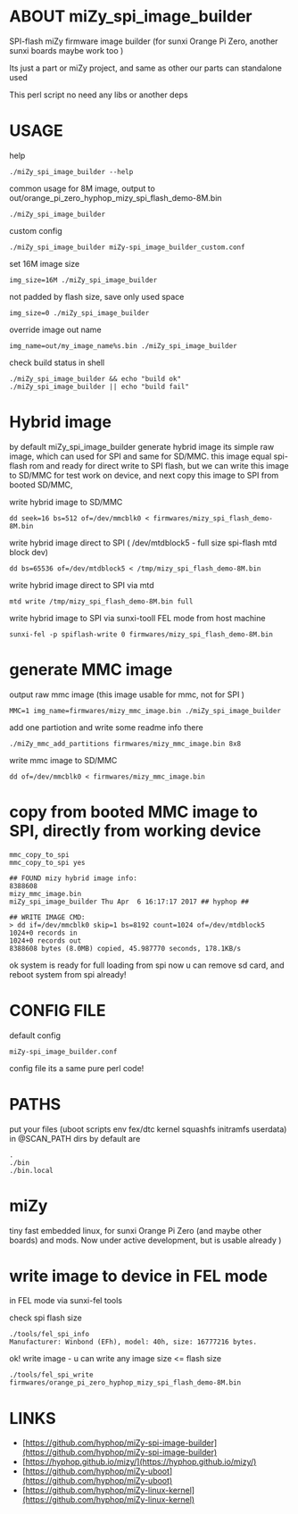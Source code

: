 # ABOUT miZy\_spi\_image\_builder

SPI-flash miZy firmware image builder (for sunxi Orange Pi Zero, another sunxi boards maybe work too )

Its just a part or miZy project, and same as other our parts can standalone used

This perl script no need any libs or another deps

# USAGE

help

    ./miZy_spi_image_builder --help

common usage for 8M image, output to out/orange\_pi\_zero\_hyphop\_mizy\_spi\_flash\_demo-8M.bin

    ./miZy_spi_image_builder

custom config

    ./miZy_spi_image_builder miZy-spi_image_builder_custom.conf

set 16M image size

    img_size=16M ./miZy_spi_image_builder

not padded by flash size, save only used space

    img_size=0 ./miZy_spi_image_builder

override image out name

    img_name=out/my_image_name%s.bin ./miZy_spi_image_builder

check build status in shell 

    ./miZy_spi_image_builder && echo "build ok"
    ./miZy_spi_image_builder || echo "build fail"

# Hybrid image 

by default miZy\_spi\_image\_builder generate hybrid image its simple raw image,
which can used for SPI and same for SD/MMC. this image equal spi-flash rom and
ready for direct write to SPI flash, but we can write this image to SD/MMC
for test work on device, and next copy this image to SPI from booted SD/MMC, 

write hybrid image to SD/MMC

    dd seek=16 bs=512 of=/dev/mmcblk0 < firmwares/mizy_spi_flash_demo-8M.bin

write hybrid image direct to SPI ( /dev/mtdblock5 - full size spi-flash mtd block dev)

    dd bs=65536 of=/dev/mtdblock5 < /tmp/mizy_spi_flash_demo-8M.bin

write hybrid image direct to SPI via mtd

    mtd write /tmp/mizy_spi_flash_demo-8M.bin full

write hybrid image to SPI via sunxi-tooll FEL mode from host machine

    sunxi-fel -p spiflash-write 0 firmwares/mizy_spi_flash_demo-8M.bin

# generate MMC image 

output raw mmc image (this image usable for mmc, not for SPI )

    MMC=1 img_name=firmwares/mizy_mmc_image.bin ./miZy_spi_image_builder 

add one partiotion and write some readme info there

    ./miZy_mmc_add_partitions firmwares/mizy_mmc_image.bin 8x8

write mmc image to SD/MMC

    dd of=/dev/mmcblk0 < firmwares/mizy_mmc_image.bin

# copy from booted MMC image to SPI, directly from working device 

    mmc_copy_to_spi
    mmc_copy_to_spi yes

    ## FOUND mizy hybrid image info:
    8388608                                                        
    mizy_mmc_image.bin                                             
    miZy_spi_image_builder Thu Apr  6 16:17:17 2017 ## hyphop ##   

    ## WRITE IMAGE CMD:
    > dd if=/dev/mmcblk0 skip=1 bs=8192 count=1024 of=/dev/mtdblock5
    1024+0 records in
    1024+0 records out
    8388608 bytes (8.0MB) copied, 45.987770 seconds, 178.1KB/s

ok system is ready for full loading from spi
now u can remove sd card, and reboot system from spi already!

# CONFIG FILE

default config

    miZy-spi_image_builder.conf

config file its a same pure perl code!

# PATHS

put your files (uboot scripts env fex/dtc kernel squashfs initramfs userdata) in @SCAN\_PATH dirs
by default are

    .
    ./bin
    ./bin.local

# miZy

tiny fast embedded linux, for sunxi Orange Pi Zero (and maybe other boards) and mods.
Now under active development, but is usable already )

# write image to device in FEL mode

in FEL mode via sunxi-fel tools

check spi flash size

    ./tools/fel_spi_info
    Manufacturer: Winbond (EFh), model: 40h, size: 16777216 bytes.

ok! write image - u can write any image size <= flash size

    ./tools/fel_spi_write firmwares/orange_pi_zero_hyphop_mizy_spi_flash_demo-8M.bin

# LINKS

- [https://github.com/hyphop/miZy-spi-image-builder](https://github.com/hyphop/miZy-spi-image-builder)
- [https://hyphop.github.io/mizy/](https://hyphop.github.io/mizy/)
- [https://github.com/hyphop/miZy-uboot](https://github.com/hyphop/miZy-uboot)
- [https://github.com/hyphop/miZy-linux-kernel](https://github.com/hyphop/miZy-linux-kernel)
